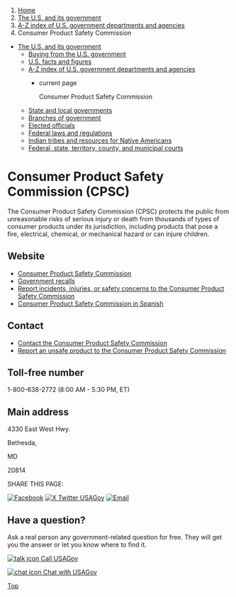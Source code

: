 1. [Home](/)
2. [The U.S. and its government](/about-the-us)
3. [A-Z index of U.S. government departments and agencies](/agency-index)
4. Consumer Product Safety Commission

* [The U.S. and its government](/about-the-us)
  + [Buying from the U.S. government](/buy-from-government)
  + [U.S. facts and figures](/facts-figures)
  + [A-Z index of U.S. government departments and agencies](/agency-index)
    - current page

      Consumer Product Safety Commission
  + [State and local governments](/state-local-governments)
  + [Branches of government](/branches-of-government)
  + [Elected officials](/elected-officials)
  + [Federal laws and regulations](/laws-and-regulations)
  + [Indian tribes and resources for Native Americans](/tribes)
  + [Federal, state, territory, county, and municipal courts](/courts)

Consumer Product Safety Commission
(CPSC)
=========================================

The Consumer Product Safety Commission (CPSC) protects the public from unreasonable risks of serious injury or death from thousands of types of consumer products under its jurisdiction, including products that pose a fire, electrical, chemical, or mechanical hazard or can injure children.

Website
-------

* [Consumer Product Safety Commission](https://www.cpsc.gov/)
* [Government recalls](https://www.recalls.gov/)
* [Report incidents, injuries, or safety concerns to the Consumer Product Safety Commission](https://www.saferproducts.gov)
* [Consumer Product Safety Commission in Spanish](https://www.cpsc.gov/es/SeguridadConsumidor)

Contact
-------

* [Contact the Consumer Product Safety Commission](https://www.cpsc.gov/About-CPSC/Contact-Information)
* [Report an unsafe product to the Consumer Product Safety Commission](https://www.saferproducts.gov/IncidentReporting)

Toll-free number
----------------

1-800-638-2772 (8:00 AM - 5:30 PM, ET)

Main address
------------

4330 East West Hwy.
  

Bethesda,

MD

20814

SHARE THIS PAGE:

[![Facebook](/themes/custom/usagov/images/social-media-icons/Facebook_Icon.svg)](https://www.facebook.com/sharer/sharer.php?u=https://www.usa.gov/agencies/consumer-product-safety-commission&v=3)
[![X Twitter USAGov](/themes/custom/usagov/images/social-media-icons/X_Twitter_Icon.svg?version=2)](https://twitter.com/intent/tweet?source=webclient&text=https://www.usa.gov/agencies/consumer-product-safety-commission)
[![Email](/themes/custom/usagov/images/social-media-icons/Email_Icon.svg?version=2)](mailto:?subject=https://www.usa.gov/agencies/consumer-product-safety-commission)

Have a question?
----------------

Ask a real person any government-related question for free. They will get you the answer or let you know where to find it.

[![talk icon](/themes/custom/usagov/images/ICONS_talk.png)
Call USAGov](/phone)

[![chat icon](/themes/custom/usagov/images/ICONS_chat.png)
Chat with USAGov](/chat)

[Top](#main-content)
